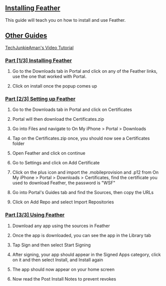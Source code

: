 ## [Installing Feather](accent://)

This guide will teach you on how to install and use Feather.

## [Other Guides](accent://)

[TechJunkieAman's Video Tutorial](https://youtu.be/8DiBMAdLMiY)

### [Part [1/3] Installing Feather](accent://)

1. Go to the Downloads tab in Portal and click on any of the Feather links, use the one that worked with Portal.

2. Click on install once the popup comes up

### [Part [2/3] Setting up Feather](accent://)

1. Go to the Downloads tab in Portal and click on Certificates

2. Portal will then download the Certificates.zip

3. Go into Files and navigate to On My iPhone > Portal > Downloads

4. Tap on the Certificates.zip once, you should now see a Certificates folder

5. Open Feather and click on continue

6. Go to Settings and click on Add Certificate

7. Click on the plus icon and import the .mobileprovision and .p12 from On My iPhone > Portal > Downloads > Certificates, find the certificate you used to download Feather, the password is "WSF"

8. Go into Portal's Guides tab and find the Sources, then copy the URLs

9. Click on Add Repo and select Import Repositories

### [Part [3/3] Using Feather](accent://)

1. Download any app using the sources in Feather

2. Once the app is downloaded, you can see the app in the Library tab

3. Tap Sign and then select Start Signing

4. After signing, your app should appear in the Signed Apps category, click on it and then select Install, and Install again

5. The app should now appear on your home screen

6. Now read the Post Install Notes to prevent revokes

